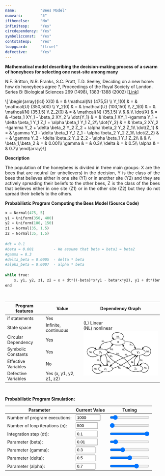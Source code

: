 ```yaml
---
name:           "Bees Model"
numvars:        "5"
ifthenelse:     "No"
infinitesp:     "Yes"
circdependency: "Yes"
symbolicconst:  "Yes"
contstatesp:    "Yes"
loopguard:      "(true)"
defective:      "Yes"
---
```


<b>Mathematical model describing the decision-making process of a swarm of honeybees for selecting one nest-site among many</b>

N.F. Britton, N.R. Franks, S.C. Pratt, T.D. Seeley, Deciding on a new home: how do honeybees agree ?, Proceedings of the Royal Society of London. Series B: Biological Sciences 269 (1498), 1383-1388 (2002)
    [<a href="https://royalsocietypublishing.org/doi/10.1098/rspb.2002.2001">Link</a>]
<p>
\[ \begin{array}{lcl}
X(0) & = & \mathcal{N} (475,5) \\
Y_1(0) & = & \mathcal{U} (350,500) \\
Y_2(0) & = & \mathcal{U} (100,150) \\
Z_1(0) & = & \mathcal{N} (35,1.5) \\
Z_2(0) & = & \mathcal{N} (35,1.5) \\
 &  &  \\
\dot{X} & = & -\beta_1 XY_1 - \beta_2 XY_2 \\
\dot{Y_1} & = & \beta_1 XY_1 -\gamma Y_1 + \delta \beta_1 Y_1 Z_1 + \alpha \beta_1 Y_1 Z_2\\
\dot{Y_2} & = & \beta_2 XY_2 -\gamma Y_2 + \delta \beta_2 Y_2 Z_2 + \alpha \beta_2 Y_2 Z_1\\
\dot{Z_1} & = & \gamma Y_1 - \delta \beta_1 Y_1 Z_1 - \alpha \beta_2 Y_2 Z_1\\
\dot{Z_2} & = & \gamma Y_2 - \delta \beta_2 Y_2 Z_2 - \alpha \beta_1 Y_1 Z_2\\
 &  &  \\
\beta_1,\beta_2 & = & 0.001\\
\gamma & = & 0.3\\
\delta & = & 0.5\\
\alpha & = & 0.7\\
\end{array}\] 
</p>

<b>Description</b>
<p align="justify">The population of the honeybees is divided in three main groups: X are the bees that 
are neutral (or unbelievers) in the decision, Y is the class of the bees that believes either
in one site (Y1) or in another site (Y2) and they are actively spreading their beliefs 
to the other bees, Z is the class of the bees that believes either
in one site (Z1) or in the other site (Z2) but they do not spread their beliefs 
to the others.</p>

<b>Probabilistic Program Computing the Bees Model (Source Code)</b>
```python
x = Normal(475, 5)
y1 = Uniform(350, 400)
y2 = Uniform(100, 150)
z1 = Normal(35, 1.5)
z2 = Normal(35, 1.5)

#dt = 0.1
#beta = 0.001         - We assume that beta = beta1 = beta2 
#gamma = 0.3
#delta_beta = 0.0005  - delta * beta
#alpha_beta = 0.0007  - alpha * beta 

while true:
    x, y1, y2, z1, z2 = x + dt*((-beta)*x*y1 - beta*x*y2), y1 + dt*(beta*x*y1 - gamma*y1 + delta_beta *y1*z1 + alpha_beta*y1*z2), y2 + dt*(beta*x*y2 - gamma*y2 + delta_beta*y2*z2 + alpha_beta*y2*z1), z1 + dt*(gamma*y1 - delta_beta*y1*z1 - alpha_beta*y2*z1), z2 + dt*(gamma*y2 - delta_beta*y2*z2 - alpha_beta*y1*z2)
end
```

<br>
<table>
    <thead>
        <tr>
            <th>Program features</th>
            <th>Value</th>
            <th>Dependency Graph</th>
        </tr>
    </thead>
    <tbody>
        <tr>
            <td>if statements</td>
            <td>Yes</td>
            <td rowspan=6>(L) Linear <br> (NL) nonlinear <br><img src="/assets/dep_graphs/bees.png" alt="Dependency Graph" style="width:400px;"/></td>
        </tr>
        <tr>
            <td>State space</td>
            <td>Infinite, continuous</td>
        </tr>
        <tr>
            <td>Circular Dependency</td>
            <td>Yes</td>
        </tr>
        <tr>
            <td>Symbolic Constants</td>
            <td>Yes</td>
        </tr>
        <tr>
            <td>Effective Variables</td>
            <td>No</td>
        </tr>
        <tr>
            <td>Defective Variables</td>
            <td>Yes (x, y1, y2, z1, z2)</td>
        </tr>
    </tbody>
</table>

<br>


<b>Probabilistic Program Simulation:</b>

| Parameter | Current Value | Tuning |
| --- | ----------- | ----------- |
| Number of program executions: | <input type="number" id="num_experiments" name="num_experiments" min="100" max="10000" step="100" value="1000" onchange="updateNumExp(this.value)"> | <input type="range" id="num_experiments_slider" name="num_experiments_slider" min="100" max="10000" step="100" value="1000" onchange="updateNumExp(this.value)"> |
| Number of loop iterations (n): | <input type="number" id="num_iterations" name="num_iterations" min="500" max="2000" step="10" value="500" onchange="updateNumIter(this.value)">  | <input type="range" id="num_iterations_slider" name="num_iterations_slider" min="500" max="2000" step="10" value="500" onchange="updateNumIter(this.value)"> |
| Integration step (dt): | <input type="number" id="integration_step" name="integration_step" min="0.01" max="0.1" step="0.01" value="0.1" onchange="updateIntegrationStep(this.value)"> | <input type="range" id="integration_step_slider" name="integration_step_slider" min="0.01" max="0.1" step="0.01" value="0.1" onchange="updateIntegrationStep(this.value)"> |
| Parameter (beta): | <input type="number" id="parameter_beta" name="parameter_beta" min="0" max="0.1" step="0.01" value="0.01" onchange="updateParameterBeta(this.value)"> | <input type="range" id="parameter_beta_slider" name="parameter_beta_slider" min="0" max="0.1" step="0.01" value="0.01" onchange="updateParameterBeta(this.value)"> |
| Parameter (gamma): | <input type="number" id="parameter_gamma" name="parameter_gamma" min="0" max="1" step="0.1" value="0.3" onchange="updateParameterGamma(this.value)"> | <input type="range" id="parameter_gamma_slider" name="parameter_gamma_slider" min="0" max="1" step="0.1" value="0.3" onchange="updateParameterGamma(this.value)"> |
| Parameter (delta): | <input type="number" id="parameter_delta" name="parameter_delta" min="0" max="1" step="0.1" value="0.5" onchange="updateParameterDelta(this.value)"> | <input type="range" id="parameter_delta_slider" name="parameter_delta_slider" min="0" max="1" step="0.1" value="0.5" onchange="updateParameterDelta(this.value)"> |
| Parameter (alpha): | <input type="number" id="parameter_alpha" name="parameter_alpha" min="0" max="1" step="0.1" value="0.7" onchange="updateParameterAlpha(this.value)"> | <input type="range" id="parameter_alpha_slider" name="parameter_alpha_slider" min="0" max="1" step="0.1" value="0.7" onchange="updateParameterAlpha(this.value)"> |

<div id="myDiv"><!-- Plotly chart will be drawn inside this DIV --></div>
<script>

    function sampleBernoulli(val_p){
    	if (Math.random() < val_p) return 1;
        return 0;
    }
    
    function computeProgram(nit, nexps, dt, beta, gamma, delta, alpha){
             alert("Numero iterazioni:" + nit.toString() + " Numero di esperimenti: " + nexps.toString() + " dt=" + dt.toString() + " beta=" + beta.toString() + " gamma=" + gamma.toString() + " delta=" + delta.toString() + " alpha=" + alpha.toString());
    }
    function plotProbProgram (val_p, nit, nsim){
        var x = [];
        var tot1 = 0;
        var tot2 = 0;
        var tot3 = 0;
        var tot4 = 0;
    	for (var i = 0; i < nsim; i++) {
             x[i] = 0;  
             for (var j = 0; j < nit; j++)
            	x[i] += sampleBernoulli(val_p);
             tot1 += x[i];
             tot2 += x[i]*x[i];
             tot3 += x[i]*x[i]*x[i];
             tot4 += x[i]*x[i]*x[i]*x[i];
    	} 
    	
    	
    	var trace = {
      		x: x,
       		type: 'histogram',
			histnorm: 'probability',
			marker: { 
			     color: "rgba(255, 100, 102, 0.7)", 
                 line: { color:  "rgba(255, 100, 102, 1)", 
                         width: 1
                 }
              },
              autobinx: false, 
              xbins: { 
                 size: 1 
              }
    	};
    
    	var data = [trace];
    	var layout = {
      		bargap: 0.05, 
      		bargroupgap: 0.2, 
      		barmode: "overlay", 
      		title: "Sampled Results (p=" + val_p.toString() + ", loop iteration=" + nit.toString()  + ", num. simulations = " + nsim.toString()  + ")", 
      		xaxis: {title: "X Value"}, 
      		yaxis: {title: "Probability"}
    	}
    	Plotly.newPlot('myDiv', data, layout);
    	
    	var exact_e_x_elem   = document.getElementById("exact_e_x");
    	exact_e_x_elem.value = val_p * nit;
    	
    	var approx_e_x_elem   = document.getElementById("approx_e_x");
    	approx_e_x_elem.value = tot1/nsim;
    	
    	var exact_e_x2_elem   = document.getElementById("exact_e_x2");
    	exact_e_x2_elem.value = val_p * nit * (val_p * (nit - 1) + 1);
    	
    	var approx_e_x2_elem   = document.getElementById("approx_e_x2");
    	approx_e_x2_elem.value = tot2/nsim;
    	
    	var exact_e_x3_elem   = document.getElementById("exact_e_x3");
    	exact_e_x3_elem.value = val_p * nit * (val_p * val_p * nit * nit - 3 * nit * val_p * val_p + 3 * nit * val_p + 2 * val_p * val_p - 3 * val_p + 1);
    	
    	var approx_e_x3_elem   = document.getElementById("approx_e_x3");
    	approx_e_x3_elem.value = tot3/nsim;
    	
    	var exact_e_x4_elem   = document.getElementById("exact_e_x4");
    	exact_e_x4_elem.value = val_p * nit * (val_p * val_p * val_p * nit * nit * nit - 6 * nit * nit * val_p * val_p * val_p + 6 * nit * nit * val_p * val_p + 11 * nit * val_p * val_p * val_p - 18 * nit * val_p * val_p + 7 * nit * val_p - 6 * val_p * val_p * val_p + 12 * val_p * val_p - 7 * val_p + 1);
    	
    	var approx_e_x4_elem   = document.getElementById("approx_e_x4");
    	approx_e_x4_elem.value = tot4/nsim;
    }
    
    //var prob_elem = document.getElementById("probability_value");
    //var iter_elem = document.getElementById("num_iteration_value");
    //var exp_elem  = document.getElementById("num_experiment_value");
    
    //plotProbProgram (prob_elem.value, iter_elem.value, exp_elem.value);
    


	function updateNumIter(nit) {
  		var elem1 = document.getElementById("num_iterations_slider");
        elem1.value = nit;
        var elem2 = document.getElementById("num_iterations");
        elem2.value = nit;
        
        var elem3 = document.getElementById("num_experiments");
        var elem4 = document.getElementById("integration_step");
        var elem5 = document.getElementById("parameter_beta");
        var elem6 = document.getElementById("parameter_gamma");
        var elem7 = document.getElementById("parameter_delta");
        var elem8 = document.getElementById("parameter_alpha");
        computeProgram(nit, elem3.value, elem4.value, elem5.value, elem6.value, elem7.value, elem8.value);
	}
	function updateNumExp(nsim) {
  		var elem1 = document.getElementById("num_experiments_slider");
        elem1.value = nsim;
        var elem2 = document.getElementById("num_experiments");
        elem2.value = nsim;
        
        var elem3 = document.getElementById("num_iterations");
        var elem4 = document.getElementById("integration_step");
        var elem5 = document.getElementById("parameter_beta");
        var elem6 = document.getElementById("parameter_gamma");
        var elem7 = document.getElementById("parameter_delta");
        var elem8 = document.getElementById("parameter_alpha");
        computeProgram(elem3.value, nsim, elem4.value, elem5.value, elem6.value, elem7.value, elem8.value);
	}
	
	function updateIntegrationStep(dt){
	    var elem1 = document.getElementById("integration_step_slider");
        elem1.value = dt;
        var elem2 = document.getElementById("integration_step");
        elem2.value = dt;
	}
	
	function updateParameterBeta(beta){
	    var elem1 = document.getElementById("parameter_beta_slider");
        elem1.value = beta;
        var elem2 = document.getElementById("parameter_beta");
        elem2.value = beta;
	}
	
    function updateParameterGamma(gamma){
	    var elem1 = document.getElementById("parameter_gamma_slider");
        elem1.value = gamma;
        var elem2 = document.getElementById("parameter_gamma");
        elem2.value = gamma;
	}
	
    function updateParameterDelta(delta){
	    var elem1 = document.getElementById("parameter_delta_slider");
        elem1.value = delta;
        var elem2 = document.getElementById("parameter_delta");
        elem2.value = delta;
	}
	
	function updateParameterAlpha(alpha){
	    var elem1 = document.getElementById("parameter_alpha_slider");
        elem1.value = alpha;
        var elem2 = document.getElementById("parameter_alpha");
        elem2.value = alpha;
	}
     
  </script>
